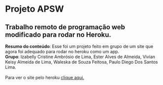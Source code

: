 # Projeto APSW
 ## Trabalho remoto de programação web modificado para rodar no Heroku.

**Resumo do conteúdo**: Esse foi um projeto feito em grupo de um site que agora foi adequado para rodar no heroku como um app.<br/>
**Grupo**: Izabelly Cristine Ambrósio de Lima, Ester Alves de Almeida, Vivian Keisy Almeida de Lima, Waleska de Souza Feitosa, Paulo Diego Dos Santos Lima.<br><br>
Para ver o site pelo heroku [clique aqui.](https://projetoapsw.herokuapp.com/)
